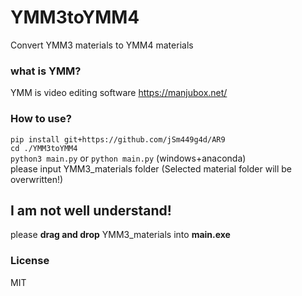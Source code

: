 # YMM3toYMM4
Convert YMM3 materials to YMM4 materials
### what is YMM?
YMM is video editing software
https://manjubox.net/
### How to use?
`pip install git+https://github.com/jSm449g4d/AR9`  
`cd ./YMM3toYMM4`  
`python3 main.py` or `python main.py` (windows+anaconda)  
please input YMM3_materials folder (Selected material folder will be overwritten!)
## I am not well understand!
please **drag and drop** YMM3_materials into **main.exe**
### License
MIT
